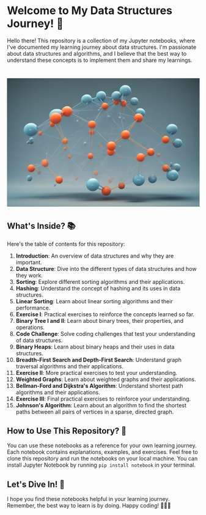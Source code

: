 # Welcome to My Data Structures Journey! 🚀

Hello there! This repository is a collection of my Jupyter notebooks, where I've documented my learning journey about data structures. I'm passionate about data structures and algorithms, and I believe that the best way to understand these concepts is to implement them and share my learnings. 


# <center> <div> ![Linear Data Structure](Handout/pictures/data_structure_readme.jpg)


## What's Inside? 📚

Here's the table of contents for this repository:

1. **Introduction**: An overview of data structures and why they are important.
2. **Data Structure**: Dive into the different types of data structures and how they work.
3. **Sorting**: Explore different sorting algorithms and their applications.
4. **Hashing**: Understand the concept of hashing and its uses in data structures.
5. **Linear Sorting**: Learn about linear sorting algorithms and their performance.
6. **Exercise I**: Practical exercises to reinforce the concepts learned so far.
7. **Binary Tree I and II**: Learn about binary trees, their properties, and operations.
8. **Code Challenge**: Solve coding challenges that test your understanding of data structures.
9. **Binary Heaps**: Learn about binary heaps and their uses in data structures.
10. **Breadth-First Search and Depth-First Search**: Understand graph traversal algorithms and their applications.
11. **Exercise II**: More practical exercises to test your understanding.
12. **Weighted Graphs**: Learn about weighted graphs and their applications.
13. **Bellman-Ford and Dijkstra's Algorithm**: Understand shortest path algorithms and their applications.
14. **Exercise III**: Final practical exercises to reinforce your understanding.
15. **Johnson's Algorithm**: Learn about an algorithm to find the shortest paths between all pairs of vertices in a sparse, directed graph.

## How to Use This Repository? 📝

You can use these notebooks as a reference for your own learning journey. Each notebook contains explanations, examples, and exercises. Feel free to clone this repository and run the notebooks on your local machine. You can install Jupyter Notebook by running `pip install notebook` in your terminal.


## Let's Dive In! 🚀

I hope you find these notebooks helpful in your learning journey. Remember, the best way to learn is by doing. Happy coding! 🎉👩‍💻